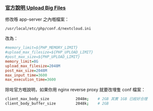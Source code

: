 ### [官方說明 Upload Big Files](https://docs.nextcloud.com/server/latest/admin_manual/configuration_files/big_file_upload_configuration.html)

修改喺 app-server 之內嘅檔案：

```text
/usr/local/etc/php/conf.d/nextcloud.ini
```

改為：

```ini
#memory_limit=${PHP_MEMORY_LIMIT}
#upload_max_filesize=${PHP_UPLOAD_LIMIT}
#post_max_size=${PHP_UPLOAD_LIMIT}
memory_limit=8G
upload_max_filesize=2048M
post_max_size=2048M
max_input_time=3600
max_execution_time=3600
```

除咗官方嘅說明，如果你用 nginx reverse proxy 就要改埋隻 conf 檔案：

```bash
client_max_body_size            2048m;    # 2GB 其實 1GB 已經好合理
client_body_buffer_size         2048k;    # 2GB
```
